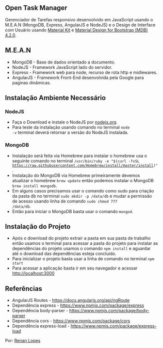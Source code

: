 ## Open Task Manager

Gerenciador de Tarefas responsivo desenvolvido em JavaScript usando o M.E.A.N (MongoDB, Express, AngularJS e NodeJS) e o Design de Interface com Usuário usando <a href="http://www.creative-tim.com/product/material-kit">Material Kit</a> e <a href="http://mdbootstrap.com/">Material Design for Bootstrap (MDB) 4.2.0</a>.

## M.E.A.N

- MongoDB - Base de dados orientado a documento.
- NodeJS - Framework JavaScript lado do servidor.
- Express - Framework web para node, recurso de rota http e midlewares.
- AngularJS - Framework Front-End desenvolvida pela Google para paginas dinâmicas.

## Instalação Ambiente Necessário

### NodeJS

- Faça o Download e instale o NodeJS por <a href="https://nodejs.org/en/" target="_blank">nodejs.org</a>.
- Para teste da instalação usando comando no terminal <code>node -v</code> terminal deverá retornar a versão do NodeJS instalada.

### MongoDB 

- Instalação será feita via Homebrew para instalar o homebrew usa o seguinte comando no terminal <code>/usr/bin/ruby -e "$(curl -fsSL https://raw.githubusercontent.com/Homebrew/install/master/install)"</code>.
- Instalação do MongoDB via Homebrew primeiramente devemos atualizar o homebrew <code>brew update</code> então podemos instalar o MongoDB <code>brew install mongodb</code>.
- Em alguns casos precisamos usar o comando como sudo para criação da pasta db no terminal <code>sudo mkdir -p /data/db</code> e mudar a permissão de acesso usando linha de comando <code>sudo chmod 777 /data/db</code>.
- Então para iniciar o MongoDB basta usar o comando <code>mongod</code>.

## Instalação do Projeto

- Após o download do projeto extrair a pasta em sua pasta de trabalho então usamos o terminal para acessar a pasta do projeto para instalar as dependências do projeto usamos o comando <code>npm install</code> e aguardar até o download das dependências esteja concluido.
- Para inicializar o projeto basta usar a linha de comando no terminal <code>npm start</code>
- Para acessar a aplicação basta ir em seu navegador e acessar <a href="http://localhost:3000">http://localhost:3000</a>

## Referências

- AngularJS Routes - <a href="https://docs.angularjs.org/api/ngRoute">https://docs.angularjs.org/api/ngRoute</a>
- Dependência express - <a href="https://www.npmjs.com/package/express">https://www.npmjs.com/package/express</a>
- Dependência body-parser - <a href="https://www.npmjs.com/package/body-parser">https://www.npmjs.com/package/body-parser</a>
- Dependência cors - <a href="https://www.npmjs.com/package/cors">https://www.npmjs.com/package/cors</a>
- Dependência express-load - <a href="https://www.npmjs.com/package/express-load">https://www.npmjs.com/package/express-load</a> 

Por: <a href="http://renanlopes.com">Renan Lopes</a>

